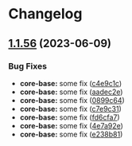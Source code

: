 # Changelog

## [1.1.56](https://github.com/applitools/eyes.sdk.javascript1/compare/core-base-v1.1.55...core-base@1.1.56) (2023-06-09)


### Bug Fixes

* **core-base:** some fix ([c4e9c1c](https://github.com/applitools/eyes.sdk.javascript1/commit/c4e9c1cc008aac9d999935ec167280fb1af368d6))
* **core-base:** some fix ([aadec2e](https://github.com/applitools/eyes.sdk.javascript1/commit/aadec2e0ca0c3467367fe6e5e3c83c3f4e316dd3))
* **core-base:** some fix ([0899c64](https://github.com/applitools/eyes.sdk.javascript1/commit/0899c644f69a652d615bcac7fd42d7d5793cbc88))
* **core-base:** some fix ([c7e9c31](https://github.com/applitools/eyes.sdk.javascript1/commit/c7e9c3123e423016956a05f6a97a1be51a73f319))
* **core-base:** some fix ([fd6cfa7](https://github.com/applitools/eyes.sdk.javascript1/commit/fd6cfa7f20cc819ce3685f9000fb6c9858de311b))
* **core-base:** some fix ([4e7a92e](https://github.com/applitools/eyes.sdk.javascript1/commit/4e7a92e572d9f6da592c66aae86e77e33be6f345))
* **core-base:** some fix ([e238b81](https://github.com/applitools/eyes.sdk.javascript1/commit/e238b813733606e9cfddba8a82ec03a1a2c97637))
